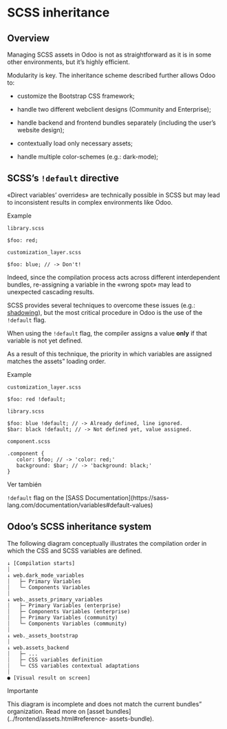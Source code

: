 # SCSS inheritance

## Overview

Managing SCSS assets in Odoo is not as straightforward as it is in some other
environments, but it’s highly efficient.

Modularity is key. The inheritance scheme described further allows Odoo to:

  * customize the Bootstrap CSS framework;

  * handle two different webclient designs (Community and Enterprise);

  * handle backend and frontend bundles separately (including the user’s website design);

  * contextually load only necessary assets;

  * handle multiple color-schemes (e.g.: dark-mode);

## SCSS’s `!default` directive

«Direct variables’ overrides» are technically possible in SCSS but may lead to
inconsistent results in complex environments like Odoo.

Example

`library.scss`

    
    
    $foo: red;
    

`customization_layer.scss`

    
    
    $foo: blue; // -> Don't!
    

Indeed, since the compilation process acts across different interdependent
bundles, re-assigning a variable in the «wrong spot» may lead to unexpected
cascading results.

SCSS provides several techniques to overcome these issues (e.g.:
[shadowing](https://sass-lang.com/documentation/variables#shadowing)), but the
most critical procedure in Odoo is the use of the `!default` flag.

When using the `!default` flag, the compiler assigns a value **only** if that
variable is not yet defined.

As a result of this technique, the priority in which variables are assigned
matches the assets” loading order.

Example

`customization_layer.scss`

    
    
    $foo: red !default;
    

`library.scss`

    
    
    $foo: blue !default; // -> Already defined, line ignored.
    $bar: black !default; // -> Not defined yet, value assigned.
    

`component.scss`

    
    
    .component {
       color: $foo; // -> 'color: red;'
       background: $bar; // -> 'background: black;'
    }
    

Ver también

`!default` flag on the [SASS Documentation](https://sass-
lang.com/documentation/variables#default-values)

## Odoo’s SCSS inheritance system

The following diagram conceptually illustrates the compilation order in which
the CSS and SCSS variables are defined.

    
    
    ↓ [Compilation starts]
    ⏐
    ↓ web.dark_mode_variables
    ⏐   ├─ Primary Variables
    ⏐   └─ Components Variables
    ⏐
    ↓ web._assets_primary_variables
    ⏐   ├─ Primary Variables (enterprise)
    ⏐   ├─ Components Variables (enterprise)
    ⏐   ├─ Primary Variables (community)
    ⏐   └─ Components Variables (community)
    ⏐
    ↓ web._assets_bootstrap
    ⏐
    ↓ web.assets_backend
    ⏐   ├─ ...
    ⏐   ├─ CSS variables definition
    ⏐   └─ CSS variables contextual adaptations
    ⏐
    ● [Visual result on screen]
    

Importante

This diagram is incomplete and does not match the current bundles”
organization. Read more on [asset bundles](../frontend/assets.html#reference-
assets-bundle).

